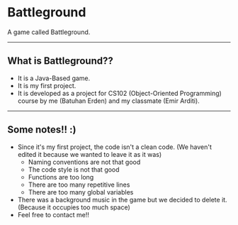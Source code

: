 # Battleground
A game called Battleground.

-----------------------
What is Battleground??
-----------------------
- It is a Java-Based game.
- It is my first project.
- It is developed as a project for CS102 (Object-Oriented Programming) course by me (Batuhan Erden) and my classmate (Emir Arditi).

----------------
Some notes!! :)
----------------
- Since it's my first project, the code isn't a clean code. (We haven't edited it because we wanted to leave it as it was)
  * Naming conventions are not that good
  * The code style is not that good
  * Functions are too long
  * There are too many repetitive lines
  * There are too many global variables
- There was a background music in the game but we decided to delete it. (Because it occupies too much space)
- Feel free to contact me!!
